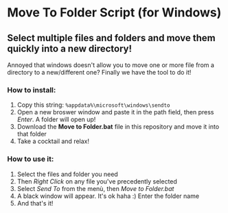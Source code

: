 # Move To Folder Script (for Windows)

## Select multiple files and folders and move them quickly into a new directory!

Annoyed that windows doesn't allow you to move one or more file from a directory to a new/different one?
Finally we have the tool to do it!

### How to install:

1. Copy this string: `%appdata%\microsoft\windows\sendto`
2. Open a new broswer window and paste it in the path field, then press *Enter*. A folder will open up!
3. Download the **Move to Folder.bat** file in this repository and move it into that folder
4. Take a cocktail and relax!

### How to use it:

1. Select the files and folder you need
2. Then *Right Click* on any file you've precedently selected
3. Select *Send To* from the menù, then *Move to Folder.bat*
4. A black window will appear. It's ok haha :) Enter the folder name
5. And that's it!

